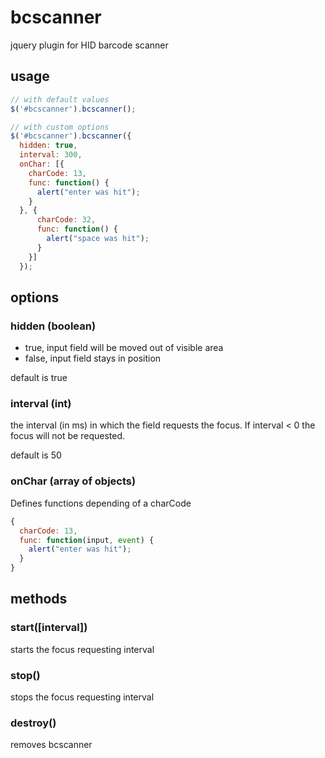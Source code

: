 # bcscanner
jquery plugin for HID barcode scanner

## usage

```js
// with default values
$('#bcscanner').bcscanner();

// with custom options
$('#bcscanner').bcscanner({
  hidden: true,
  interval: 300,
  onChar: [{
    charCode: 13,
    func: function() {
      alert("enter was hit");
    }
  }, {
      charCode: 32,
      func: function() {
        alert("space was hit");
      }
    }]
  });
```

## options
### hidden (boolean)
- true, input field will be moved out of visible area
- false, input field stays in position

default is true

### interval (int)
the interval (in ms) in which the field requests the focus.
If interval < 0 the focus will not be requested.

default is 50

### onChar (array of objects)
Defines functions depending of a charCode
```js
{
  charCode: 13,
  func: function(input, event) {
    alert("enter was hit");
  }
}
```


## methods

### start([interval])
starts the focus requesting interval

### stop()
stops the focus requesting interval

### destroy()
removes bcscanner
